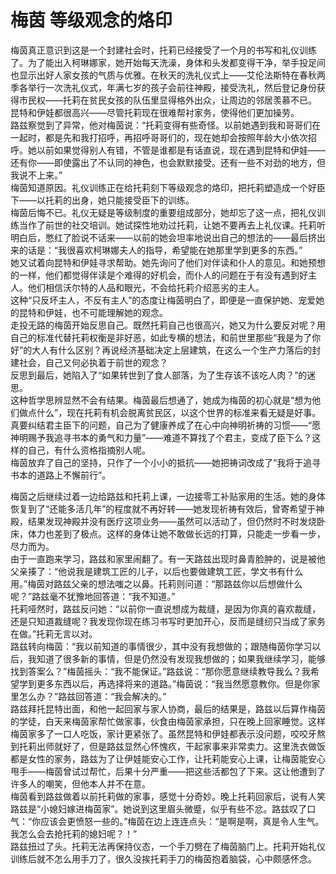 # 梅茵 等级观念的烙印
梅茵真正意识到这是一个封建社会时，托莉已经接受了一个月的书写和礼仪训练了。为了能出入柯琳娜家，她开始每天洗澡，身体和头发都变得干净，举手投足间也显示出好人家女孩的气质与优雅。在秋天的洗礼仪式上——艾伦法斯特在春秋两季各举行一次洗礼仪式，年满七岁的孩子会前往神殿，接受洗礼，然后登记身份获得市民权——托莉在贫民女孩的队伍里显得格外出众，让周边的邻居羡慕不已。  
昆特和伊娃都很高兴——尽管托莉现在很难帮衬家务，使得他们更加操劳。  
路兹察觉到了异常，他对梅茵说：“托莉变得有些奇怪。以前她遇到我和哥哥们在一起时，都是先和我打招呼，再招呼哥哥们的，现在她却会按照年龄大小依次招呼。她以前如果觉得别人有错，不管是谁都是有话直说，现在遇到昆特和伊娃——还有你——即使露出了不认同的神色，也会默默接受。还有一些不对劲的地方，但我说不上来。”  
梅茵知道原因。礼仪训练正在给托莉刻下等级观念的烙印，把托莉塑造成一个好臣下——以托莉的出身，她只能接受臣下的训练。  
梅茵后悔不已。礼仪无疑是等级制度的重要组成部分，她却忘了这一点，把礼仪训练当作了前世的社交培训。她试探性地劝过托莉，让她不要再去上礼仪课。托莉听明白后，憋红了脸说不话来——以前的她会坦率地说出自己的想法的——最后挤出来的话是：“我很喜欢柯琳娜夫人的指导，希望能在她那里学到更多的东西。”  
她又试着向昆特和伊娃寻求帮助。她先询问了他们对伴读和仆人的意见。和她预想的一样，他们都觉得伴读是个难得的好机会，而仆人的问题在于有没有遇到好主人。他们相信沃尔特的人品和眼光，不会给托莉介绍恶劣的主人。  
这种“只反坏主人，不反有主人”的态度让梅茵明白了，即便是一直保护她、宠爱她的昆特和伊娃，也不可能理解她的观念。  
走投无路的梅茵开始反思自己。既然托莉自己也很高兴，她又为什么要反对呢？用自己的标准代替托莉权衡是非好恶，如此专横的想法，和前世里那些“我是为了你好”的大人有什么区别？再说经济基础决定上层建筑，在这么一个生产力落后的封建社会，自己又何必执着于前世的观念？  
反思到最后，她陷入了“如果转世到了食人部落，为了生存该不该吃人肉？”的迷思。  
这种哲学思辨显然不会有结果。梅茵最后想通了，她成为梅茵的初心就是“想为他们做点什么”，现在托莉有机会脱离贫民区，以这个世界的标准来看无疑是好事。真要纠结君主臣下的问题，自己为了健康养成了在心中向神明祈祷的习惯——“愿神明赐予我追寻书本的勇气和力量”——难道不算找了个君主，变成了臣下么？这样的自己，有什么资格指摘别人呢。  
梅茵放弃了自己的坚持，只作了一个小小的抵抗——她把祷词改成了“我将于追寻书本的道路上不懈前行”。  


梅茵之后继续过着一边给路兹和托莉上课，一边接零工补贴家用的生活。她的身体恢复到了“还能多活几年”的程度就不再好转——她发现祈祷有效后，曾寄希望于神殿，结果发现神殿并没有医疗这项业务——虽然可以活动了，但仍然时不时发烧卧床，体力也差到了极点。这样的身体让她不敢做长远的打算，只能走一步看一步，尽力而为。  
由于一直跑来学习，路兹和家里闹翻了。有一天路兹出现时鼻青脸肿的，说是被他父亲揍了：“他说我是建筑工匠的儿子，以后也要做建筑工匠，学文书有什么用。”梅茵对路兹父亲的想法嗤之以鼻。托莉则问道：“那路兹你以后想做什么呢？”路兹毫不犹豫地回答道：“我不知道。”  
托莉哑然时，路兹反问她：“以前你一直说想成为裁缝，是因为你真的喜欢裁缝，还是只知道裁缝呢？我发现你现在练习书写时更加开心，反而是缝纫只当成了家务在做。”托莉无言以对。  
路兹转向梅茵：“我以前知道的事情很少，其中没有我想做的；跟随梅茵你学习以后，我知道了很多新的事情，但是仍然没有发现我想做的；如果我继续学习，能够找到答案么？”梅茵摇头：“我不能保证。”路兹说：“那你愿意继续教导我么？我希望学到更多东西以后，再选择将来的道路。”梅茵说：“我当然愿意教你。但是你家里怎么办？”路兹回答道：“我会解决的。”  
路兹拜托昆特出面，和他一起回家与家人协商，最后的结果是，路兹以后算作梅茵的学徒，白天来梅茵家帮忙做家事，伙食由梅茵家承担，只在晚上回家睡觉。这样梅茵家多了一口人吃饭，家计更紧张了。虽然昆特和伊娃都表示没问题，咬咬牙熬到托莉出师就好了，但是路兹显然心怀愧疚，干起家事来非常卖力。这里洗衣做饭都是女性的家务，路兹为了让伊娃能安心工作，让托莉能安心上课，让梅茵能安心甩手——梅茵曾试过帮忙，后果十分严重——把这些活都包了下来。这让他遭到了许多人的嘲笑，但他本人并不在意。  
梅茵看到路兹做着以前托莉做的家事，感觉十分奇妙。晚上托莉回家后，说有人笑路兹是“小媳妇嫁进梅茵家”。她说到这里眉头微蹙，似乎有些不忿。路兹叹了口气：“你应该会更愤怒一些的。”梅茵在边上连连点头：“是啊是啊，真是令人生气。我怎么会去抢托莉的媳妇呢？！”  
路兹扭过了头。托莉无法再保持仪态，一个手刀劈在了梅茵脑门上。托莉开始礼仪训练后就不怎么用手刀了，很久没挨托莉手刀的梅茵抱着脑袋，心中颇感怀念。  


